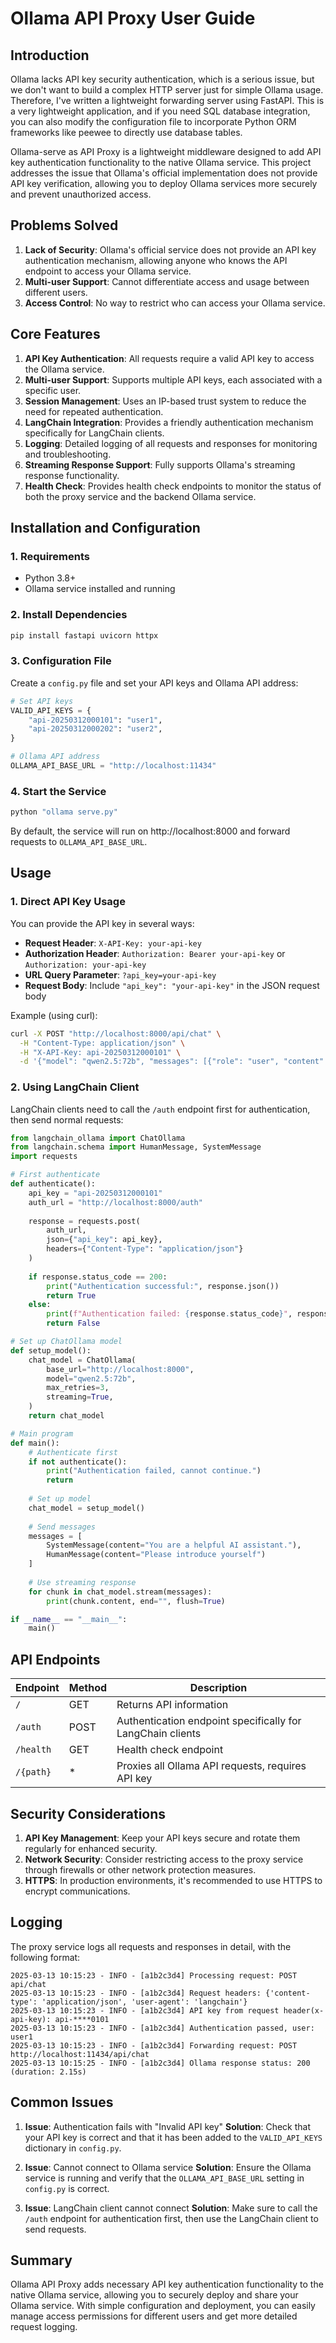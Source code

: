 # Ollama API Proxy User Guide

## Introduction
Ollama lacks API key security authentication, which is a serious issue, but we don't want to build a complex HTTP server just for simple Ollama usage. Therefore, I've written a lightweight forwarding server using FastAPI. This is a very lightweight application, and if you need SQL database integration, you can also modify the configuration file to incorporate Python ORM frameworks like peewee to directly use database tables.

Ollama-serve as API Proxy is a lightweight middleware designed to add API key authentication functionality to the native Ollama service. This project addresses the issue that Ollama's official implementation does not provide API key verification, allowing you to deploy Ollama services more securely and prevent unauthorized access.

## Problems Solved

1. **Lack of Security**: Ollama's official service does not provide an API key authentication mechanism, allowing anyone who knows the API endpoint to access your Ollama service.
2. **Multi-user Support**: Cannot differentiate access and usage between different users.
3. **Access Control**: No way to restrict who can access your Ollama service.

## Core Features

1. **API Key Authentication**: All requests require a valid API key to access the Ollama service.
2. **Multi-user Support**: Supports multiple API keys, each associated with a specific user.
3. **Session Management**: Uses an IP-based trust system to reduce the need for repeated authentication.
4. **LangChain Integration**: Provides a friendly authentication mechanism specifically for LangChain clients.
5. **Logging**: Detailed logging of all requests and responses for monitoring and troubleshooting.
6. **Streaming Response Support**: Fully supports Ollama's streaming response functionality.
7. **Health Check**: Provides health check endpoints to monitor the status of both the proxy service and the backend Ollama service.

## Installation and Configuration

### 1. Requirements

- Python 3.8+
- Ollama service installed and running

### 2. Install Dependencies

```bash
pip install fastapi uvicorn httpx
```

### 3. Configuration File

Create a `config.py` file and set your API keys and Ollama API address:

```python
# Set API keys
VALID_API_KEYS = {
    "api-20250312000101": "user1",
    "api-20250312000202": "user2",
}

# Ollama API address
OLLAMA_API_BASE_URL = "http://localhost:11434"
```

### 4. Start the Service

```bash
python "ollama serve.py"
```

By default, the service will run on http://localhost:8000 and forward requests to `OLLAMA_API_BASE_URL`.

## Usage

### 1. Direct API Key Usage

You can provide the API key in several ways:

- **Request Header**: `X-API-Key: your-api-key`
- **Authorization Header**: `Authorization: Bearer your-api-key` or `Authorization: your-api-key`
- **URL Query Parameter**: `?api_key=your-api-key`
- **Request Body**: Include `"api_key": "your-api-key"` in the JSON request body

Example (using curl):

```bash
curl -X POST "http://localhost:8000/api/chat" \
  -H "Content-Type: application/json" \
  -H "X-API-Key: api-20250312000101" \
  -d '{"model": "qwen2.5:72b", "messages": [{"role": "user", "content": "Hello"}], "stream": true}'
```

### 2. Using LangChain Client

LangChain clients need to call the `/auth` endpoint first for authentication, then send normal requests:

```python
from langchain_ollama import ChatOllama
from langchain.schema import HumanMessage, SystemMessage
import requests

# First authenticate
def authenticate():
    api_key = "api-20250312000101"
    auth_url = "http://localhost:8000/auth"
    
    response = requests.post(
        auth_url,
        json={"api_key": api_key},
        headers={"Content-Type": "application/json"}
    )
    
    if response.status_code == 200:
        print("Authentication successful:", response.json())
        return True
    else:
        print(f"Authentication failed: {response.status_code}", response.text)
        return False

# Set up ChatOllama model
def setup_model():
    chat_model = ChatOllama(
        base_url="http://localhost:8000",
        model="qwen2.5:72b",
        max_retries=3,
        streaming=True,
    )
    return chat_model

# Main program
def main():
    # Authenticate first
    if not authenticate():
        print("Authentication failed, cannot continue.")
        return
    
    # Set up model
    chat_model = setup_model()
    
    # Send messages
    messages = [
        SystemMessage(content="You are a helpful AI assistant."),
        HumanMessage(content="Please introduce yourself")
    ]
    
    # Use streaming response
    for chunk in chat_model.stream(messages):
        print(chunk.content, end="", flush=True)

if __name__ == "__main__":
    main()
```

## API Endpoints

| Endpoint | Method | Description |
|----------|--------|-------------|
| `/` | GET | Returns API information |
| `/auth` | POST | Authentication endpoint specifically for LangChain clients |
| `/health` | GET | Health check endpoint |
| `/{path}` | * | Proxies all Ollama API requests, requires API key |

## Security Considerations

1. **API Key Management**: Keep your API keys secure and rotate them regularly for enhanced security.
2. **Network Security**: Consider restricting access to the proxy service through firewalls or other network protection measures.
3. **HTTPS**: In production environments, it's recommended to use HTTPS to encrypt communications.

## Logging

The proxy service logs all requests and responses in detail, with the following format:

```
2025-03-13 10:15:23 - INFO - [a1b2c3d4] Processing request: POST api/chat
2025-03-13 10:15:23 - INFO - [a1b2c3d4] Request headers: {'content-type': 'application/json', 'user-agent': 'langchain'}
2025-03-13 10:15:23 - INFO - [a1b2c3d4] API key from request header(x-api-key): api-****0101
2025-03-13 10:15:23 - INFO - [a1b2c3d4] Authentication passed, user: user1
2025-03-13 10:15:23 - INFO - [a1b2c3d4] Forwarding request: POST http://localhost:11434/api/chat
2025-03-13 10:15:25 - INFO - [a1b2c3d4] Ollama response status: 200 (duration: 2.15s)
```

## Common Issues

1. **Issue**: Authentication fails with "Invalid API key"
   **Solution**: Check that your API key is correct and that it has been added to the `VALID_API_KEYS` dictionary in `config.py`.

2. **Issue**: Cannot connect to Ollama service
   **Solution**: Ensure the Ollama service is running and verify that the `OLLAMA_API_BASE_URL` setting in `config.py` is correct.

3. **Issue**: LangChain client cannot connect
   **Solution**: Make sure to call the `/auth` endpoint for authentication first, then use the LangChain client to send requests.

## Summary

Ollama API Proxy adds necessary API key authentication functionality to the native Ollama service, allowing you to securely deploy and share your Ollama service. With simple configuration and deployment, you can easily manage access permissions for different users and get more detailed request logging.
